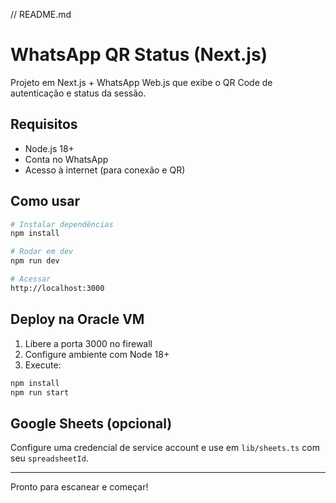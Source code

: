 // README.md
# WhatsApp QR Status (Next.js)

Projeto em Next.js + WhatsApp Web.js que exibe o QR Code de autenticação e status da sessão.

## Requisitos
- Node.js 18+
- Conta no WhatsApp
- Acesso à internet (para conexão e QR)

## Como usar

```bash
# Instalar dependências
npm install

# Rodar em dev
npm run dev

# Acessar
http://localhost:3000
```

## Deploy na Oracle VM

1. Libere a porta 3000 no firewall
2. Configure ambiente com Node 18+
3. Execute:
```bash
npm install
npm run start
```

## Google Sheets (opcional)
Configure uma credencial de service account e use em `lib/sheets.ts` com seu `spreadsheetId`.

---

Pronto para escanear e começar!